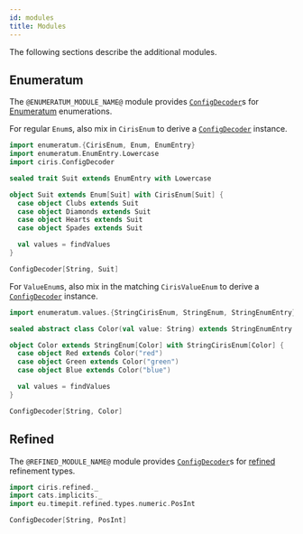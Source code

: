 ```yaml
---
id: modules
title: Modules
---
```


The following sections describe the additional modules.

## Enumeratum

The `@ENUMERATUM_MODULE_NAME@` module provides [`ConfigDecoder`][configdecoder]s for [Enumeratum](https://github.com/lloydmeta/enumeratum) enumerations.

For regular `Enum`s, also mix in `CirisEnum` to derive a [`ConfigDecoder`][configdecoder] instance.

```scala mdoc
import enumeratum.{CirisEnum, Enum, EnumEntry}
import enumeratum.EnumEntry.Lowercase
import ciris.ConfigDecoder

sealed trait Suit extends EnumEntry with Lowercase

object Suit extends Enum[Suit] with CirisEnum[Suit] {
  case object Clubs extends Suit
  case object Diamonds extends Suit
  case object Hearts extends Suit
  case object Spades extends Suit

  val values = findValues
}

ConfigDecoder[String, Suit]
```

For `ValueEnum`s, also mix in the matching `CirisValueEnum` to derive a [`ConfigDecoder`][configdecoder] instance.

```scala mdoc
import enumeratum.values.{StringCirisEnum, StringEnum, StringEnumEntry}

sealed abstract class Color(val value: String) extends StringEnumEntry

object Color extends StringEnum[Color] with StringCirisEnum[Color] {
  case object Red extends Color("red")
  case object Green extends Color("green")
  case object Blue extends Color("blue")

  val values = findValues
}

ConfigDecoder[String, Color]
```

## Refined

The `@REFINED_MODULE_NAME@` module provides [`ConfigDecoder`][configdecoder]s for [refined](https://github.com/fthomas/refined) refinement types.

```scala mdoc
import ciris.refined._
import cats.implicits._
import eu.timepit.refined.types.numeric.PosInt

ConfigDecoder[String, PosInt]
```

[configdecoder]: @API_BASE_URL@/ConfigDecoder.html

